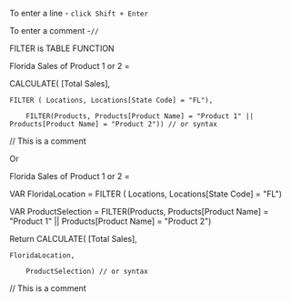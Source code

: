To enter a line - `click Shift + Enter`

To enter a comment -`//`


FILTER is  TABLE FUNCTION


Florida Sales of Product 1 or 2 = 

CALCULATE( [Total Sales],

    FILTER ( Locations, Locations[State Code] = "FL"),
    
        FILTER(Products, Products[Product Name] = "Product 1" || Products[Product Name] = "Product 2")) // or syntax

// This is a comment


Or 


Florida Sales of Product 1 or 2 = 

VAR FloridaLocation = FILTER ( Locations, Locations[State Code] = "FL")

VAR ProductSelection = FILTER(Products, Products[Product Name] = "Product 1" || Products[Product Name] = "Product 2")

Return
CALCULATE( [Total Sales], 

    FloridaLocation,
    
        ProductSelection) // or syntax

// This is a comment
